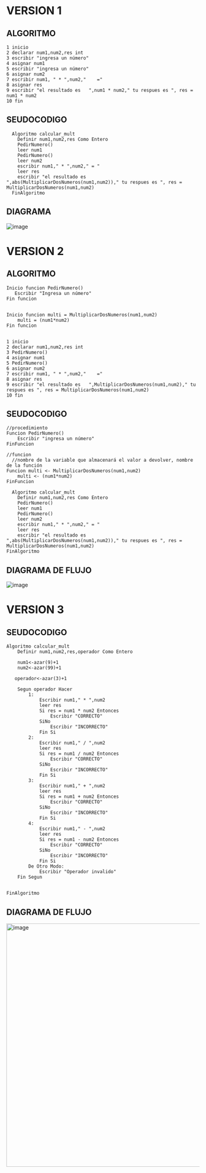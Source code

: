 # VERSION 1
## ALGORITMO
    1 inicio
    2 declarar num1,num2,res int
    3 escribir "ingresa un número"
    4 asignar num1
    5 escribir "ingresa un número"
    6 asignar num2
    7 escribir num1, " * ",num2,"    ="
    8 asignar res
    9 escribir "el resultado es   ",num1 * num2," tu respues es ", res = num1 * num2
    10 fin

## SEUDOCODIGO

      Algoritmo calcular_mult
      	Definir num1,num2,res Como Entero
      	PedirNumero()
      	leer num1
      	PedirNumero()
      	leer num2
        escribir num1," * ",num2," = "
      	leer res
      	escribir "el resultado es ",abs(MultiplicarDosNumeros(num1,num2))," tu respues es ", res = MultiplicarDosNumeros(num1,num2)
      FinAlgoritmo
      
## DIAGRAMA
![image](https://github.com/escuelaDeCodigoMargaritaMaza/Pensamiento_computacional/assets/91554777/ec803849-d6f7-4ec7-9b58-dd48d28141db)

# VERSION 2

## ALGORITMO
    Inicio funcion PedirNumero()
       Escribir "Ingresa un número"
    Fin funcion

 
    Inicio funcion multi = MultiplicarDosNumeros(num1,num2)
    	multi = (num1*num2)
    Fin funcion

    
    1 inicio
    2 declarar num1,num2,res int
    3 PedirNumero()  
    4 asignar num1
    5 PedirNumero()
    6 asignar num2
    7 escribir num1, " * ",num2,"    ="
    8 asignar res
    9 escribir "el resultado es   ",MultiplicarDosNumeros(num1,num2)," tu respues es ", res = MultiplicarDosNumeros(num1,num2)
    10 fin

## SEUDOCODIGO
    //procedimiento
    Funcion PedirNumero()
    	Escribir "ingresa un número"
    FinFuncion
    
    //funcion
      //nombre de la variable que almacenará el valor a devolver, nombre de la función
    Funcion multi <- MultiplicarDosNumeros(num1,num2)
    	multi <- (num1*num2)
    FinFuncion

      Algoritmo calcular_mult
      	Definir num1,num2,res Como Entero
      	PedirNumero()
      	leer num1
      	PedirNumero()
      	leer num2
        escribir num1," * ",num2," = "
      	leer res
      	escribir "el resultado es ",abs(MultiplicarDosNumeros(num1,num2))," tu respues es ", res = MultiplicarDosNumeros(num1,num2)	
    FinAlgoritmo

## DIAGRAMA DE FLUJO

![image](https://github.com/escuelaDeCodigoMargaritaMaza/Pensamiento_computacional/assets/91554777/c02f82b0-1060-4f88-add2-bfb79b3d0518)


# VERSION 3

## SEUDOCODIGO

    Algoritmo calcular_mult
      	Definir num1,num2,res,operador Como Entero
    	
      	num1<-azar(9)+1
    	num2<-azar(99)+1
    	
       operador<-azar(3)+1
    	
    	Segun operador Hacer
    		1:
    			Escribir num1," * ",num2
    			leer res
    			Si res = num1 * num2 Entonces
    				Escribir "CORRECTO"
    			SiNo
    				Escribir "INCORRECTO"
    			Fin Si
    		2:
    			Escribir num1," / ",num2 
    			leer res
    			Si res = num1 / num2 Entonces
    				Escribir "CORRECTO"
    			SiNo
    				Escribir "INCORRECTO"
    			Fin Si
    		3:
    			Escribir num1," + ",num2
    			leer res
    			Si res = num1 + num2 Entonces
    				Escribir "CORRECTO"
    			SiNo
    				Escribir "INCORRECTO"
    			Fin Si
    		4:
    			Escribir num1," - ",num2
    			leer res
    			Si res = num1 - num2 Entonces
    				Escribir "CORRECTO"
    			SiNo
    				Escribir "INCORRECTO"
    			Fin Si
    		De Otro Modo:
    			Escribir "Operador invalido"
    	Fin Segun
    	
      	
    FinAlgoritmo


## DIAGRAMA DE FLUJO

<img width="635" alt="image" src="https://github.com/escuelaDeCodigoMargaritaMaza/Pensamiento_computacional/assets/91554777/a9dcf69e-fdb9-4d6b-98a2-7ab9e2239f7e">


